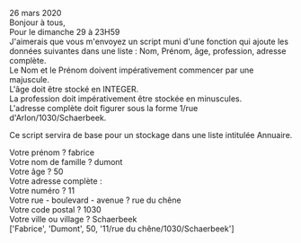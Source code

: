 26 mars 2020  
Bonjour à tous,  
Pour le dimanche 29 à 23H59  
J'aimerais que vous m'envoyez un script muni d'une fonction qui ajoute les données suivantes dans une liste : Nom, Prénom, âge, profession, adresse complète.  
Le Nom et le Prénom doivent impérativement commencer par une majuscule.  
L'âge doit être stocké en INTEGER.  
La profession doit impérativement être stockée en minuscules.  
L'adresse complète doit figurer sous la forme 1/rue d'Arlon/1030/Schaerbeek.  

Ce script servira de base pour un stockage dans une liste intitulée Annuaire.

Votre prénom ? fabrice  
Votre nom de famille ? dumont  
Votre âge ? 50  
Votre adresse complète :  
Votre numéro ? 11  
Votre rue - boulevard - avenue ? rue du chêne  
Votre code postal ? 1030  
Votre ville ou village ? Schaerbeek  
['Fabrice', 'Dumont', 50, '11/rue du chêne/1030/Schaerbeek']
